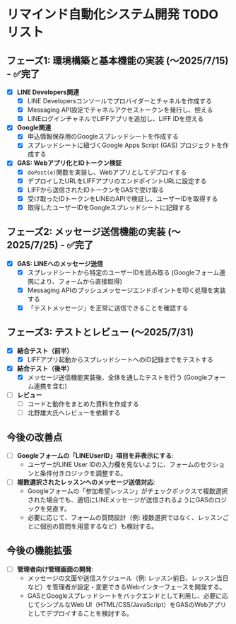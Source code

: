 # リマインド自動化システム開発 TODOリスト

## フェーズ1: 環境構築と基本機能の実装 (〜2025/7/15) - ✅完了

-   [x] **LINE Developers関連**
    -   [x] LINE Developersコンソールでプロバイダーとチャネルを作成する
    -   [x] Messaging API設定でチャネルアクセストークンを発行し、控える
    -   [x] LINEログインチャネルでLIFFアプリを追加し、LIFF IDを控える
-   [x] **Google関連**
    -   [x] 申込情報保存用のGoogleスプレッドシートを作成する
    -   [x] スプレッドシートに紐づくGoogle Apps Script (GAS) プロジェクトを作成する
-   [x] **GAS: Webアプリ化とIDトークン検証**
    -   [x] `doPost(e)`関数を実装し、Webアプリとしてデプロイする
    -   [x] デプロイしたURLをLIFFアプリのエンドポイントURLに設定する
    -   [x] LIFFから送信されたIDトークンをGASで受け取る
    -   [x] 受け取ったIDトークンをLINEのAPIで検証し、ユーザーIDを取得する
    -   [x] 取得したユーザーIDをGoogleスプレッドシートに記録する

## フェーズ2: メッセージ送信機能の実装 (〜2025/7/25) - ✅完了

-   [x] **GAS: LINEへのメッセージ送信**
    -   [x] スプレッドシートから特定のユーザーIDを読み取る (Googleフォーム連携により、フォームから直接取得)
    -   [x] Messaging APIのプッシュメッセージエンドポイントを叩く処理を実装する
    -   [x] 「テストメッセージ」を正常に送信できることを確認する

## フェーズ3: テストとレビュー (〜2025/7/31)

-   [x] **結合テスト（前半）**
    -   [x] LIFFアプリ起動からスプレッドシートへのID記録までをテストする
-   [x] **結合テスト（後半）**
    -   [x] メッセージ送信機能実装後、全体を通したテストを行う (Googleフォーム連携を含む)
-   [ ] **レビュー**
    -   [ ] コードと動作をまとめた資料を作成する
    -   [ ] 北野雄大氏へレビューを依頼する

## 今後の改善点

-   [ ] **Googleフォームの「LINEUserID」項目を非表示にする**:
    *   ユーザーがLINE User IDの入力欄を見ないように、フォームのセクションと条件付きロジックを調整する。
-   [ ] **複数選択されたレッスンへのメッセージ送信対応**:
    *   Googleフォームの「参加希望レッスン」がチェックボックスで複数選択された場合でも、適切にLINEメッセージが送信されるようにGASのロジックを見直す。
    *   必要に応じて、フォームの質問設計（例: 複数選択ではなく、レッスンごとに個別の質問を用意するなど）も検討する。

## 今後の機能拡張

-   [ ] **管理者向け管理画面の開発**:
    *   メッセージの文面や送信スケジュール（例: レッスン前日、レッスン当日など）を管理者が設定・変更できるWebインターフェースを開発する。
    *   GASとGoogleスプレッドシートをバックエンドとして利用し、必要に応じてシンプルなWeb UI（HTML/CSS/JavaScript）をGASのWebアプリとしてデプロイすることを検討する。